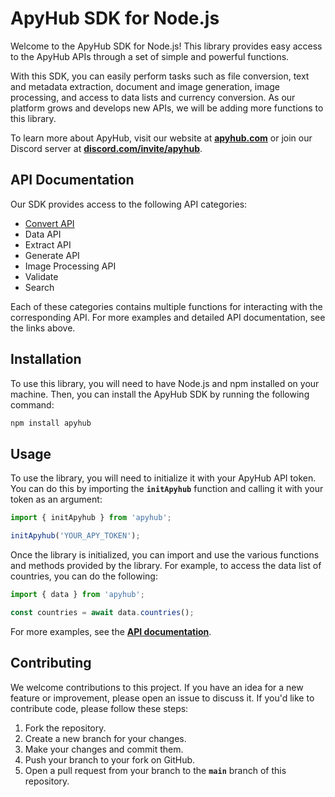 # ApyHub SDK for Node.js

Welcome to the ApyHub SDK for Node.js! This library provides easy access to the ApyHub APIs through a set of simple and powerful functions.

With this SDK, you can easily perform tasks such as file conversion, text and metadata extraction, document and image generation, image processing, and access to data lists and currency conversion. As our platform grows and develops new APIs, we will be adding more functions to this library.

To learn more about ApyHub, visit our website at **[apyhub.com](https://www.apyhub.com/)** or join our Discord server at [**discord.com/invite/apyhub**](https://discord.gg/JZagJJcw6F).

## **API Documentation**

Our SDK provides access to the following API categories:

- [Convert API](https://github.com/apyhub/apyhub.js/tree/main/src/convert#README.md)
- Data API
- Extract API
- Generate API
- Image Processing API
- Validate
- Search

Each of these categories contains multiple functions for interacting with the corresponding API. For more examples and detailed API documentation, see the links above.

## **Installation**

To use this library, you will need to have Node.js and npm installed on your machine. Then, you can install the ApyHub SDK by running the following command:

```bash
npm install apyhub
```

## **Usage**

To use the library, you will need to initialize it with your ApyHub API token. You can do this by importing the **`initApyhub`** function and calling it with your token as an argument:

```jsx
import { initApyhub } from 'apyhub';

initApyhub('YOUR_APY_TOKEN');
```

Once the library is initialized, you can import and use the various functions and methods provided by the library. For example, to access the data list of countries, you can do the following:

```jsx
import { data } from 'apyhub';

const countries = await data.countries();
```

For more examples, see the **[API documentation](https://docs.apyhub.com/)**.

## **Contributing**

We welcome contributions to this project. If you have an idea for a new feature or improvement, please open an issue to discuss it. If you'd like to contribute code, please follow these steps:

1. Fork the repository.
2. Create a new branch for your changes.
3. Make your changes and commit them.
4. Push your branch to your fork on GitHub.
5. Open a pull request from your branch to the **`main`** branch of this repository.